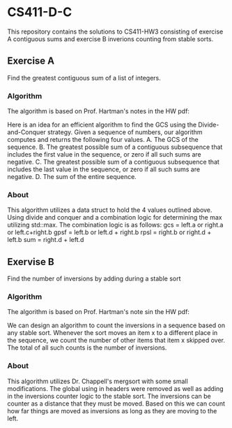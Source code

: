 # CS411-D-C

This repository contains the solutions to CS411-HW3 consisting of exercise A contiguous sums and exercise B inverions counting from stable sorts.

## Exercise A

Find the greatest contiguous sum of a list of integers.

### Algorithm

The algorithm is based on Prof. Hartman's notes in the HW pdf:

Here is an idea for an efficient algorithm to find the GCS using
the Divide-and-Conquer strategy. Given a sequence of
numbers, our algorithm computes and returns the following
four values.
A. The GCS of the sequence.
B. The greatest possible sum of a contiguous subsequence
that includes the first value in the sequence, or zero if all
such sums are negative.
C. The greatest possible sum of a contiguous subsequence
that includes the last value in the sequence, or zero if all
such sums are negative.
D. The sum of the entire sequence.

### About 

This algorithm utilizes a data struct to hold the 4 values outlined above.
Using divide and conquer and a combination logic for determining the max utilizing std::max.
The combination logic is as follows:
gcs = left.a or right.a or left.c+right.b
gpsf = left.b or left.d + right.b
rpsl = right.b or right.d + left.b
sum = right.d + left.d

## Exervise B

Find the number of inversions by adding during a stable sort

### Algorithm

The algorithm is based on Prof. Hartman's note sin the HW pdf:

We can design an algorithm to count the inversions in a
sequence based on any stable sort. Whenever the sort moves 
an item x to a different place in the sequence, we count the
number of other items that item x skipped over. The total of all
such counts is the number of inversions.

### About

This algorithm utilizes Dr. Chappell's mergsort with some small modifications. The global using in headers were removed as well as adding in the inversions counter logic to the stable sort.
The inversions can be counter as a distance that they must be moved. Based on this we can count how far things are moved as inversions as long as they are moving to the left.

